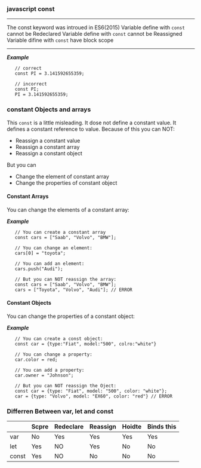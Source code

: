 ### javascript const

---

   The const keyword was introued in ES6(2015)
   Variable define with `const` cannot be Redeclared
   Variable define with `const` cannot be Reassigned
   Variable difine with `const` have block scope

---

***Example***

```
   // correct
   const PI = 3.141592655359;

   // incorrect
   const PI;
   PI = 3.141592655359;
```

### constant Objects and arrays

This `const` is a little misleading.
It dose not define a constant value. It defines a constant reference to value.
Because of this you can NOT:

   - Reassign a constant value
   - Reassign a constant array
   - Reassign a constant object

   But you can

   - Change the element of constant array
   - Change the properties of constant object

#### Constant Arrays

You can change the elements of a constant array:

***Example***

```
   // You can create a constant array
   const cars = ["Saab", "Volvo", "BMW"];

   // You can change an element:
   cars[0] = "toyota";

   // You can add an element:
   cars.push("Audi");

   // But you can NOT reassign the array:
   const cars = ["Saab", "Volvo", "BMW"];
   cars = ["Toyota", "Volvo", "Audi"]; // ERROR
```

#### Constant Objects

You can change the properties of a constant object:

***Example***

```
   // You can create a const object:
   const car = {type:"Fiat", model:"500", colro:"white"}

   // You can change a property:
   car.color = red;

   // You can add a property:
   car.owner = "Johnson";

   // But you can NOT reassign the Oject:
   const car = {type: "Fiat", model: "500", color: "white"};
   car = {type: "Volvo", model: "EX60", color: "red"} // ERROR
```

### Differren Between var, let and const
|        | Scpre  | Redeclare | Reassign | Hoidte     | Binds this   |
|---|---|---|---|---|---|
| var    | No     | Yes       | Yes       | Yes       | Yes          | 
| let    | Yes    | NO        | Yes       | No        | No           | 
| const  | Yes    | NO        | No        | No        | No           | 
